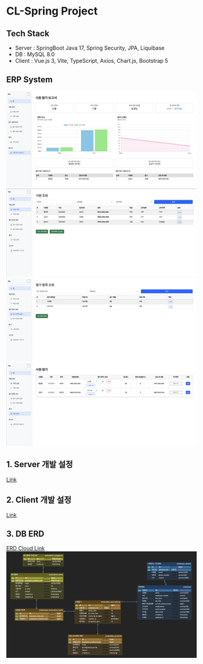 # CL-Spring Project

## Tech Stack

- Server : SpringBoot Java 17, Spring Security, JPA, Liquibase
- DB : MySQL 8.0
- Client : Vue.js 3, Vite, TypeScript, Axios, Chart.js, Bootstrap 5

## ERP System

![alt text](./resources/img/web01.jpg)
![alt text](./resources/img/web02.jpg)
![alt text](./resources/img/web03.jpg)
![alt text](./resources/img/web04.jpg)

## 1. Server 개발 설정

[Link](./server/README.md)

## 2. Client 개발 설정

[Link](./client/README.md)

## 3. DB ERD

[ERD Cloud Link](https://www.erdcloud.com/d/dgtrELmK8FZqmyPJG)
![alt text](./resources/img/erd.jpg)
